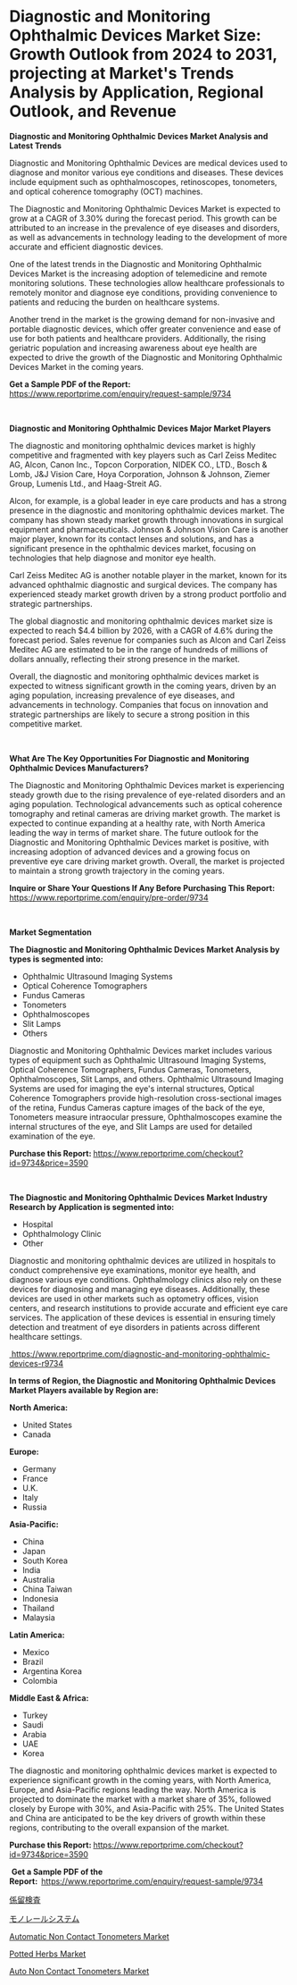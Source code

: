 <p><h1>Diagnostic and Monitoring Ophthalmic Devices Market Size: Growth Outlook from 2024 to 2031, projecting at Market's Trends Analysis by Application, Regional Outlook, and Revenue</h1></p><p><strong>Diagnostic and Monitoring Ophthalmic Devices Market Analysis and Latest Trends</strong></p>
<p><p>Diagnostic and Monitoring Ophthalmic Devices are medical devices used to diagnose and monitor various eye conditions and diseases. These devices include equipment such as ophthalmoscopes, retinoscopes, tonometers, and optical coherence tomography (OCT) machines.</p><p>The Diagnostic and Monitoring Ophthalmic Devices Market is expected to grow at a CAGR of 3.30% during the forecast period. This growth can be attributed to an increase in the prevalence of eye diseases and disorders, as well as advancements in technology leading to the development of more accurate and efficient diagnostic devices.</p><p>One of the latest trends in the Diagnostic and Monitoring Ophthalmic Devices Market is the increasing adoption of telemedicine and remote monitoring solutions. These technologies allow healthcare professionals to remotely monitor and diagnose eye conditions, providing convenience to patients and reducing the burden on healthcare systems.</p><p>Another trend in the market is the growing demand for non-invasive and portable diagnostic devices, which offer greater convenience and ease of use for both patients and healthcare providers. Additionally, the rising geriatric population and increasing awareness about eye health are expected to drive the growth of the Diagnostic and Monitoring Ophthalmic Devices Market in the coming years.</p></p>
<p><strong>Get a Sample PDF of the Report:&nbsp;</strong> <a href="https://www.reportprime.com/enquiry/request-sample/9734">https://www.reportprime.com/enquiry/request-sample/9734</a></p>
<p>&nbsp;</p>
<p><strong>Diagnostic and Monitoring Ophthalmic Devices Major Market Players</strong></p>
<p><p>The diagnostic and monitoring ophthalmic devices market is highly competitive and fragmented with key players such as Carl Zeiss Meditec AG, Alcon, Canon Inc., Topcon Corporation, NIDEK CO., LTD., Bosch & Lomb, J&J Vision Care, Hoya Corporation, Johnson & Johnson, Ziemer Group, Lumenis Ltd., and Haag-Streit AG.</p><p>Alcon, for example, is a global leader in eye care products and has a strong presence in the diagnostic and monitoring ophthalmic devices market. The company has shown steady market growth through innovations in surgical equipment and pharmaceuticals. Johnson & Johnson Vision Care is another major player, known for its contact lenses and solutions, and has a significant presence in the ophthalmic devices market, focusing on technologies that help diagnose and monitor eye health.</p><p>Carl Zeiss Meditec AG is another notable player in the market, known for its advanced ophthalmic diagnostic and surgical devices. The company has experienced steady market growth driven by a strong product portfolio and strategic partnerships.</p><p>The global diagnostic and monitoring ophthalmic devices market size is expected to reach $4.4 billion by 2026, with a CAGR of 4.6% during the forecast period. Sales revenue for companies such as Alcon and Carl Zeiss Meditec AG are estimated to be in the range of hundreds of millions of dollars annually, reflecting their strong presence in the market.</p><p>Overall, the diagnostic and monitoring ophthalmic devices market is expected to witness significant growth in the coming years, driven by an aging population, increasing prevalence of eye diseases, and advancements in technology. Companies that focus on innovation and strategic partnerships are likely to secure a strong position in this competitive market.</p></p>
<p>&nbsp;</p>
<p><strong>What Are The Key Opportunities For Diagnostic and Monitoring Ophthalmic Devices Manufacturers?</strong></p>
<p><p>The Diagnostic and Monitoring Ophthalmic Devices market is experiencing steady growth due to the rising prevalence of eye-related disorders and an aging population. Technological advancements such as optical coherence tomography and retinal cameras are driving market growth. The market is expected to continue expanding at a healthy rate, with North America leading the way in terms of market share. The future outlook for the Diagnostic and Monitoring Ophthalmic Devices market is positive, with increasing adoption of advanced devices and a growing focus on preventive eye care driving market growth. Overall, the market is projected to maintain a strong growth trajectory in the coming years.</p></p>
<p><strong>Inquire or Share Your Questions If Any Before Purchasing This Report:</strong> <a href="https://www.reportprime.com/enquiry/pre-order/9734">https://www.reportprime.com/enquiry/pre-order/9734</a></p>
<p>&nbsp;</p>
<p><strong>Market Segmentation</strong></p>
<p><strong>The Diagnostic and Monitoring Ophthalmic Devices Market Analysis by types is segmented into:</strong></p>
<p><ul><li>Ophthalmic Ultrasound Imaging Systems</li><li>Optical Coherence Tomographers</li><li>Fundus Cameras</li><li>Tonometers</li><li>Ophthalmoscopes</li><li>Slit Lamps</li><li>Others</li></ul></p>
<p><p>Diagnostic and Monitoring Ophthalmic Devices market includes various types of equipment such as Ophthalmic Ultrasound Imaging Systems, Optical Coherence Tomographers, Fundus Cameras, Tonometers, Ophthalmoscopes, Slit Lamps, and others. Ophthalmic Ultrasound Imaging Systems are used for imaging the eye's internal structures, Optical Coherence Tomographers provide high-resolution cross-sectional images of the retina, Fundus Cameras capture images of the back of the eye, Tonometers measure intraocular pressure, Ophthalmoscopes examine the internal structures of the eye, and Slit Lamps are used for detailed examination of the eye.</p></p>
<p><strong>Purchase this Report:&nbsp;</strong><a href="https://www.reportprime.com/checkout?id=9734&price=3590">https://www.reportprime.com/checkout?id=9734&price=3590</a></p>
<p>&nbsp;</p>
<p><strong>The Diagnostic and Monitoring Ophthalmic Devices Market Industry Research by Application is segmented into:</strong></p>
<p><ul><li>Hospital</li><li>Ophthalmology Clinic</li><li>Other</li></ul></p>
<p><p>Diagnostic and monitoring ophthalmic devices are utilized in hospitals to conduct comprehensive eye examinations, monitor eye health, and diagnose various eye conditions. Ophthalmology clinics also rely on these devices for diagnosing and managing eye diseases. Additionally, these devices are used in other markets such as optometry offices, vision centers, and research institutions to provide accurate and efficient eye care services. The application of these devices is essential in ensuring timely detection and treatment of eye disorders in patients across different healthcare settings.</p></p>
<p><a href="https://www.reportprime.com/diagnostic-and-monitoring-ophthalmic-devices-r9734">&nbsp;https://www.reportprime.com/diagnostic-and-monitoring-ophthalmic-devices-r9734</a></p>
<p><strong>In terms of Region, the Diagnostic and Monitoring Ophthalmic Devices Market Players available by Region are:</strong></p>
<p>
    <p> <strong> North America: </strong>
        <ul>
            <li>United States</li>
            <li>Canada</li>
        </ul>
        </p> 
    <p> <strong> Europe: </strong>
        <ul>
            <li>Germany</li>
            <li>France</li>
            <li>U.K.</li>
            <li>Italy</li>
            <li>Russia</li>
        </ul>
        </p> 
    <p> <strong> Asia-Pacific: </strong>
        <ul>
            <li>China</li>
            <li>Japan</li>
            <li>South Korea</li>
            <li>India</li>
            <li>Australia</li>
            <li>China Taiwan</li>
            <li>Indonesia</li>
            <li>Thailand</li>
            <li>Malaysia</li>
        </ul>
        </p> 
    <p> <strong> Latin America: </strong>
        <ul>
            <li>Mexico</li>
            <li>Brazil</li>
            <li>Argentina Korea</li>
            <li>Colombia</li>
        </ul>
        </p> 
    <p> <strong> Middle East & Africa: </strong>
        <ul>
            <li>Turkey</li>
            <li>Saudi</li>
            <li>Arabia</li>
            <li>UAE</li>
            <li>Korea</li>
        </ul>
    </p>
    </p>
<p><p>The diagnostic and monitoring ophthalmic devices market is expected to experience significant growth in the coming years, with North America, Europe, and Asia-Pacific regions leading the way. North America is projected to dominate the market with a market share of 35%, followed closely by Europe with 30%, and Asia-Pacific with 25%. The United States and China are anticipated to be the key drivers of growth within these regions, contributing to the overall expansion of the market.</p></p>
<p><strong>Purchase this Report: </strong><a href="https://www.reportprime.com/checkout?id=9734&price=3590">https://www.reportprime.com/checkout?id=9734&price=3590</a></p>
<p>&nbsp;<strong>Get a Sample PDF of the Report:&nbsp;&nbsp;</strong><a href="https://www.reportprime.com/enquiry/request-sample/9734">https://www.reportprime.com/enquiry/request-sample/9734</a></p>
<p><strong></strong></p>
<p><p><a href="https://github.com/decker5351/Market-Research-Report-List-1/blob/main/481283478869.md">係留検査</a></p><p><a href="https://github.com/KaydenJohns1964/Market-Research-Report-List-1/blob/main/668356978868.md">モノレールシステム</a></p><p><a href="https://github.com/maudAbbott7/Market-Research-Report-List-1/blob/main/automatic-non-contact-tonometers-market.md">Automatic Non Contact Tonometers Market</a></p><p><a href="https://issuu.com/reportprime-2/docs/potted-herbs-market-size-2030.pptx">Potted Herbs Market</a></p><p><a href="https://github.com/MaraKoelpin2023/Market-Research-Report-List-1/blob/main/auto-non-contact-tonometers-market.md">Auto Non Contact Tonometers Market</a></p></p>